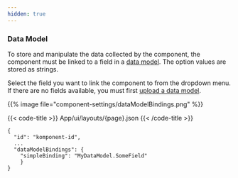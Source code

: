 ```yaml
---
hidden: true
---
```


<!-- begin intro -->
### Data Model

To store and manipulate the data collected by the component, the component must be linked to a field in a [data model](/app/development/data/data-modeling/#data-models).
 The option values are stored as strings.

<!-- end intro -->


<!-- begin asd -->

Select the field you want to link the component to from the dropdown menu.
 If there are no fields available, you must first [upload a data model](/app/development/data/data-modeling/#upload-and-display-data-model).

<!-- Bilde må ligge i /assets/images/component-settings. Erstatt filnavn. -->
{{% image file="component-settings/dataModelBindings.png" %}}

<!-- end asd -->


<!-- begin code -->

{{< code-title >}}
App/ui/layouts/{page}.json
{{< /code-title >}}

```json{hl_lines="4-6"}
{
  "id": "komponent-id",
  ...
  "dataModelBindings": {
    "simpleBinding": "MyDataModel.SomeField"
    }
}
```

<!-- end code -->


<!-- begin more -->


<!-- end more -->